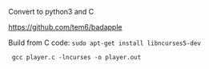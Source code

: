 Convert to python3 and C

https://github.com/tem6/badapple

Build from C code:
`sudo apt-get install libncurses5-dev`

` gcc player.c -lncurses -o player.out`
